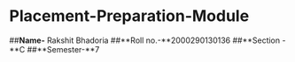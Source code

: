 # Placement-Preparation-Module

##**Name-** Rakshit Bhadoria
##**Roll no.-**2000290130136
##**Section -**C
##**Semester-**7
